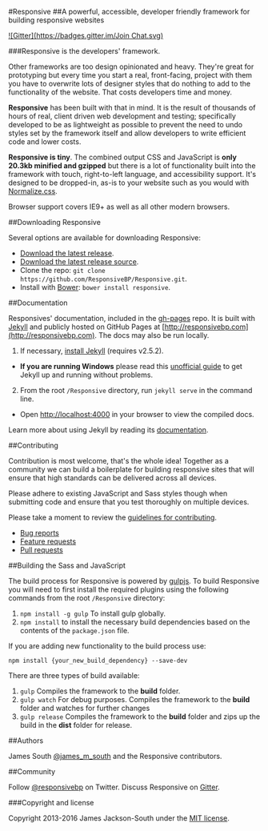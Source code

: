 #Responsive
##A powerful, accessible, developer friendly framework for building responsive websites

[![Gitter](https://badges.gitter.im/Join Chat.svg)](https://gitter.im/ResponsiveBP/Responsive?utm_source=badge&utm_medium=badge&utm_campaign=pr-badge&utm_content=badge)

###Responsive is the developers' framework.

Other frameworks are too design opinionated and heavy. They're great for prototyping but every time
you start a real, front-facing, project with them you have to overwrite lots of designer styles that do nothing to add to the
functionality of the website. That costs developers time and money.

**Responsive** has been built with that in mind. It is the result of thousands of hours of real, client driven web development and
testing; specifically developed to be as lightweight as possible to prevent the need to undo styles set by the framework itself
and allow developers to write efficient code and lower costs.
  
**Responsive is tiny**. The combined output CSS and JavaScript is **only 20.3kb minified and gzipped** but there is a lot of functionality 
built into the framework with touch, right-to-left language, and accessibility support. It's designed to be dropped-in, as-is to your website 
such as you would with [Normalize.css](http://necolas.github.io/normalize.css/).

Browser support covers IE9+ as well as all other modern browsers.

##Downloading Responsive

Several options are available for downloading Responsive:

- [Download the latest release](https://github.com/ResponsiveBP/Responsive/releases/download/4.1.3/responsive.zip).
- [Download the latest release source](https://github.com/ResponsiveBP/Responsive/archive/4.1.3.zip).
- Clone the repo: `git clone https://github.com/ResponsiveBP/Responsive.git`.
- Install with [Bower](http://bower.io): `bower install responsive`.

##Documentation

Responsives' documentation, included in the [gh-pages](https://github.com/ResponsiveBP/Responsive/tree/gh-pages) repo. It is built with [Jekyll](http://jekyllrb.com) and publicly hosted on GitHub Pages at [http://responsivebp.com](http://responsivebp.com). The docs may also be run locally.

1. If necessary, [install Jekyll](http://jekyllrb.com/docs/installation) (requires v2.5.2).
 - **If you are running Windows** please read this [unofficial guide](https://github.com/juthilo/run-jekyll-on-windows/) to get Jekyll up and running without problems.
2. From the root `/Responsive` directory, run `jekyll serve` in the command line.
 - Open [http://localhost:4000](http://localhost:4000) in your browser to view the compiled docs.


Learn more about using Jekyll by reading its [documentation](http://jekyllrb.com/docs/home/).

##Contributing

Contribution is most welcome, that's the whole idea! Together as a community we can build a boilerplate for building 
responsive sites that will ensure that high standards can be delivered across all devices.   

Please adhere to existing JavaScript and Sass styles though when submitting code and ensure 
that you test thoroughly on multiple devices.

Please take a moment to review the [guidelines for contributing](CONTRIBUTING.md).

* [Bug reports](CONTRIBUTING.md#bugs)
* [Feature requests](CONTRIBUTING.md#features)
* [Pull requests](CONTRIBUTING.md#pull-requests)

##Building the Sass and JavaScript

The build process for Responsive is powered by [gulpjs](http://gulpjs.com/). To build Responsive you will need to first install the required plugins using the following commands from the root `/Responsive` directory:

1. `npm install -g gulp` To install gulp globally.
2. `npm install` to install the necessary build dependencies based on the contents of the `package.json` file.

If you are adding new functionality to the build process use:

    npm install {your_new_build_dependency} --save-dev

There are three types of build available:

 1. `gulp` Compiles the framework to the **build** folder.
 2. `gulp watch` For debug purposes. Compiles the framework to the **build** folder and watches for further changes
 3. `gulp release` Compiles the framework to the **build** folder and zips up the build in the **dist** folder for release.

##Authors

James South [@james_m_south](http://twitter.com/james_m_south) and the Responsive contributors.

##Community

Follow [@responsivebp](http://twitter.com/responsivebp) on Twitter.
Discuss Responsive on [Gitter](https://gitter.im/ResponsiveBP/Responsive).

###Copyright and license

Copyright 2013-2016 James Jackson-South under the [MIT license](http://opensource.org/licenses/MIT).
